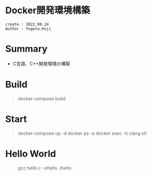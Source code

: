 Docker開発環境構築
===
```
create : 2022.08.24
Author : Yugeta.Koji
```

# Summary
- C言語、C++開発環境の構築

# Build
> docker-compose build

# Start
> docker-compose up -d
> docker ps -a
> docker exec -it clang sh

# Hello World
> gcc hello.c -ohello
> ./hello

